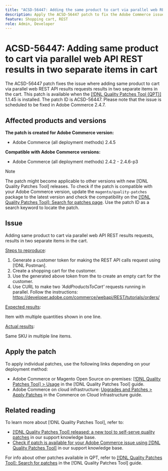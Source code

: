 ```yaml
---
title: "ACSD-56447: Adding the same product to cart via parallel web REST API results requests, results in two separate items in the cart."
description: Apply the ACSD-56447 patch to fix the Adobe Commerce issue where adding the same product to the cart via parallel web REST API results requests, results in two separate items in the cart
feature: Shopping cart, REST
role: Admin, Developer
---
```

# ACSD-56447: Adding same product to cart via parallel web API REST results in two separate items in cart

The ACSD-56447 patch fixes the issue where adding same product to cart via parallel web REST API results requests results in two separate items in the cart. This patch is available when the [[!DNL Quality Patches Tool (QPT)]](/help/announcements/adobe-commerce-announcements/magento-quality-patches-released-new-tool-to-self-serve-quality-patches.md) 1.1.45 is installed. The patch ID is ACSD-56447. Please note that the issue is scheduled to be fixed in Adobe Commerce 2.4.7.

## Affected products and versions

**The patch is created for Adobe Commerce version:**

* Adobe Commerce (all deployment methods) 2.4.5

**Compatible with Adobe Commerce versions:**

* Adobe Commerce (all deployment methods) 2.4.2 - 2.4.6-p3

>[!NOTE]
>
>The patch might become applicable to other versions with new [!DNL Quality Patches Tool] releases. To check if the patch is compatible with your Adobe Commerce version, update the `magento/quality-patches` package to the latest version and check the compatibility on the [[!DNL Quality Patches Tool]: Search for patches page](https://experienceleague.adobe.com/tools/commerce-quality-patches/index.html). Use the patch ID as a search keyword to locate the patch.

## Issue

Adding same product to cart via parallel web API REST results requests, results in two separate items in the cart.

<u>Steps to reproduce</u>:

1. Generate a customer token for making the REST API calls request using [!DNL Postman].
1. Create a shopping cart for the customer.
1. Use the generated above token from the to create an empty cart for the customer.
1. Use CURL to make two *'AddProductsToCart'* requests running in parallel. Follow the instructions: https://developer.adobe.com/commerce/webapi/REST/tutorials/orders/

<u>Expected results</u>:

Item with multiple quantities shown in one line.

<u>Actual results</u>:

Same SKU in multiple line items. 

## Apply the patch

To apply individual patches, use the following links depending on your deployment method:

* Adobe Commerce or Magento Open Source on-premises: [[!DNL Quality Patches Tool] > Usage](https://experienceleague.adobe.com/docs/commerce-operations/tools/quality-patches-tool/usage.html) in the [!DNL Quality Patches Tool] guide.
* Adobe Commerce on cloud infrastructure: [Upgrades and Patches > Apply Patches](https://experienceleague.adobe.com/docs/commerce-cloud-service/user-guide/develop/upgrade/apply-patches.html) in the Commerce on Cloud Infrastructure guide.

## Related reading

To learn more about [!DNL Quality Patches Tool], refer to:

* [[!DNL Quality Patches Tool] released: a new tool to self-serve quality patches](/help/announcements/adobe-commerce-announcements/magento-quality-patches-released-new-tool-to-self-serve-quality-patches.md) in our support knowledge base.
* [Check if patch is available for your Adobe Commerce issue using [!DNL Quality Patches Tool]](/help/support-tools/patches-available-in-qpt-tool/check-patch-for-magento-issue-with-magento-quality-patches.md) in our support knowledge base.

For info about other patches available in QPT, refer to [[!DNL Quality Patches Tool]: Search for patches](https://experienceleague.adobe.com/tools/commerce-quality-patches/index.html) in the [!DNL Quality Patches Tool] guide.